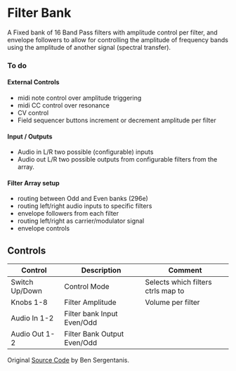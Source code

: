 # Filter Bank
A Fixed bank of 16 Band Pass filters with amplitude control per filter, and envelope followers to allow for controlling 
the amplitude of frequency bands using the amplitude of another signal (spectral transfer).

### To do

#### External Controls 
- midi note control over amplitude triggering
- midi CC control over resonance
- CV control
- Field sequencer buttons increment or decrement amplitude per filter

#### Input / Outputs
- Audio in L/R two possible (configurable) inputs
- Audio out L/R two possible outputs from configurable filters from the  array.

#### Filter Array setup
- routing between Odd and Even banks (296e)
- routing left/right audio inputs to specific filters
- envelope followers from each filter
- routing left/right as carrier/modulator signal
- envelope controls

## Controls

| Control        | Description                 | Comment |
|----------------|-----------------------------| --- |
| Switch Up/Down | Control Mode                | Selects which filters ctrls map to |
| Knobs 1-8      | Filter Amplitude            | Volume per filter |
| Audio In 1-2   | Filter bank Input Even/Odd  | |
| Audio Out 1-2  | Filter Bank Output Even/Odd | |

Original [Source Code](https://github.com/electro-smith/DaisyExamples/tree/master/patch/FilterBank) by Ben Sergentanis.